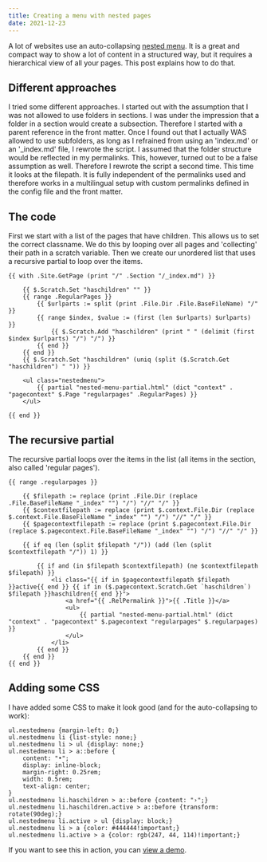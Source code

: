 ```yaml
---
title: Creating a menu with nested pages
date: 2021-12-23
---
```


A lot of websites use an auto-collapsing [nested menu](/add-ons/nested-menu/). It is a great and compact way to show a lot of content in a structured way, but it requires a hierarchical view of all your pages. This post explains how to do that.

## Different approaches

I tried some different approaches. I started out with the assumption that I was not allowed to use folders in sections. I was under the impression that a folder in a section would create a subsection. Therefore I started with a parent reference in the front matter. Once I found out that I actually WAS allowed to use subfolders, as long as I refrained from using an 'index.md' or an '_index.md' file, I rewrote the script. I assumed that the folder structure would be reflected in my permalinks. This, however, turned out to be a false assumption as well. Therefore I rewrote the script a second time. This time it looks at the filepath. It is fully independent of the permalinks used and therefore works in a multilingual setup with custom permalinks defined in the config file and the front matter.
## The code

First we start with a list of the pages that have children. This allows us to set the correct classname. We do this by looping over all pages and 'collecting' their path in a scratch variable. Then we create our unordered list that uses a recursive partial to loop over the items.

```
{{ with .Site.GetPage (print "/" .Section "/_index.md") }}

    {{ $.Scratch.Set "haschildren" "" }}
    {{ range .RegularPages }}
        {{ $urlparts := split (print .File.Dir .File.BaseFileName) "/" }}
        {{ range $index, $value := (first (len $urlparts) $urlparts) }}
            {{ $.Scratch.Add "haschildren" (print " " (delimit (first $index $urlparts) "/") "/") }}
        {{ end }}
    {{ end }}
    {{ $.Scratch.Set "haschildren" (uniq (split ($.Scratch.Get "haschildren") " ")) }}

    <ul class="nestedmenu">
        {{ partial "nested-menu-partial.html" (dict "context" . "pagecontext" $.Page "regularpages" .RegularPages) }}
    </ul>

{{ end }}
```


## The recursive partial

The recursive partial loops over the items in the list (all items in the section, also called 'regular pages').

```
{{ range .regularpages }}

    {{ $filepath := replace (print .File.Dir (replace .File.BaseFileName "_index" "") "/") "//" "/" }}
    {{ $contextfilepath := replace (print $.context.File.Dir (replace $.context.File.BaseFileName "_index" "") "/") "//" "/" }}
    {{ $pagecontextfilepath := replace (print $.pagecontext.File.Dir (replace $.pagecontext.File.BaseFileName "_index" "") "/") "//" "/" }}

    {{ if eq (len (split $filepath "/")) (add (len (split $contextfilepath "/")) 1) }}
      
        {{ if and (in $filepath $contextfilepath) (ne $contextfilepath $filepath) }}
            <li class="{{ if in $pagecontextfilepath $filepath }}active{{ end }} {{ if in ($.pagecontext.Scratch.Get `haschildren`) $filepath }}haschildren{{ end }}">
                <a href="{{ .RelPermalink }}">{{ .Title }}</a>
                <ul>
                    {{ partial "nested-menu-partial.html" (dict "context" . "pagecontext" $.pagecontext "regularpages" $.regularpages) }}
                </ul>
            </li>
        {{ end }}
    {{ end }}
{{ end }}
```

## Adding some CSS

I have added some CSS to make it look good (and for the auto-collapsing to work):

```
ul.nestedmenu {margin-left: 0;}
ul.nestedmenu li {list-style: none;}
ul.nestedmenu li > ul {display: none;}
ul.nestedmenu li > a::before {
    content: "•"; 
    display: inline-block; 
    margin-right: 0.25rem; 
    width: 0.5rem; 
    text-align: center;
}
ul.nestedmenu li.haschildren > a::before {content: "›";}
ul.nestedmenu li.haschildren.active > a::before {transform: rotate(90deg);}
ul.nestedmenu li.active > ul {display: block;}
ul.nestedmenu li > a {color: #444444!important;}
ul.nestedmenu li.active > a {color: rgb(247, 44, 114)!important;}
```

If you want to see this in action, you can [view a demo](/branches).
